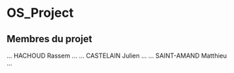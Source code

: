 # OS_Project
## Membres du projet
...
HACHOUD Rassem
...
...
CASTELAIN Julien
...
...
SAINT-AMAND Matthieu
...
